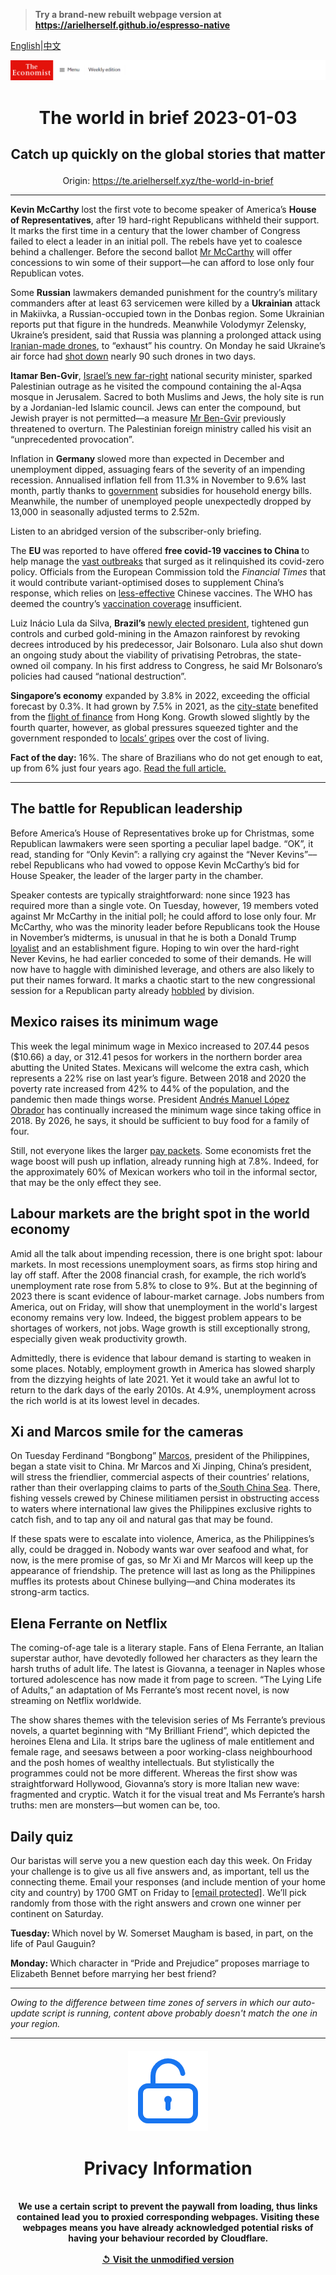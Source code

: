 > **Try a brand-new rebuilt webpage version at https://arielherself.github.io/espresso-native**

[English](https://github.com/arielherself/espresso/blob/main/README.md)|[中文](https://github-com.translate.goog/arielherself/espresso/blob/main/README.md?_x_tr_sl=en&_x_tr_tl=zh-CN&_x_tr_hl=zh-CN&_x_tr_pto=wapp)



![The Economist](menubar.png)

# <p align="center">The world in brief 2023-01-03</p>

## <p align="center">Catch up quickly on the global stories that matter</p>

<p align="center">Origin: <a href="https://te.arielherself.xyz/the-world-in-brief">https://te.arielherself.xyz/the-world-in-brief</a><hr>

<strong>Kevin McCarthy</strong> lost the first vote to become speaker of America’s <strong>House of Representatives</strong>, after 19 hard-right Republicans withheld their support. It marks the first time in a century that the lower chamber of Congress failed to elect a leader in an initial poll. The rebels have yet to coalesce behind a challenger. Before the second ballot [Mr McCarthy](https://te.arielherself.xyz/united-states/kevin-mccarthys-accidental-truthfulness/21808964) will offer concessions to win some of their support—he can afford to lose only four Republican votes.

Some <strong>Russian</strong> lawmakers demanded punishment for the country’s military commanders after at least 63 servicemen were killed by a <strong>Ukrainian</strong> attack in Makiivka, a Russian-occupied town in the Donbas region. Some Ukrainian reports put that figure in the hundreds. Meanwhile Volodymyr Zelensky, Ukraine’s president, said that Russia was planning a prolonged attack using [Iranian-made drones](https://te.arielherself.xyz/europe/2022/10/19/iranian-drones-pose-a-fiendish-military-problem-for-ukraine), to “exhaust” his country. On Monday he said Ukraine’s air force had [shot down](https://te.arielherself.xyz/europe/2022/11/06/western-air-defence-systems-help-ukraine-shoot-down-more-missiles) nearly 90 such drones in two days.

<strong>Itamar Ben-Gvir</strong>, [Israel’s new far-right](https://te.arielherself.xyz/middle-east-and-africa/2022/12/29/israels-new-government-is-the-most-right-wing-ever) national security minister, sparked Palestinian outrage as he visited the compound containing the al-Aqsa mosque in Jerusalem. Sacred to both Muslims and Jews, the holy site is run by a Jordanian-led Islamic council. Jews can enter the compound, but Jewish prayer is not permitted—a measure [Mr Ben-Gvir](https://te.arielherself.xyz/the-economist-explains/2022/11/03/who-is-itamar-ben-gvir-israels-kingmaker) previously threatened to overturn. The Palestinian foreign ministry called his visit an “unprecedented provocation”.

Inflation in <strong>Germany </strong>slowed more than expected in December and unemployment dipped, assuaging fears of the severity of an impending recession. Annualised inflation fell from 11.3% in November to 9.6% last month, partly thanks to [government](https://te.arielherself.xyz/europe/2022/12/07/germanys-ruling-coalition-marks-its-first-anniversary) subsidies for household energy bills. Meanwhile, the number of unemployed people unexpectedly dropped by 13,000 in seasonally adjusted terms to 2.52m.

Listen to an abridged version of the subscriber-only briefing.

The <strong>EU </strong>was reported to have offered <strong>free covid-19 vaccines to China </strong>to help manage the [vast outbreaks](https://te.arielherself.xyz/china/2022/12/28/covid-19-is-tearing-through-china) that surged as it relinquished its covid-zero policy. Officials from the European Commission told the <em>Financial Times</em> that it would contribute variant-optimised doses to supplement China’s response, which relies on [less-effective](https://te.arielherself.xyz/graphic-detail/2022/04/19/how-chinas-sinovac-compares-with-biontechs-mrna-vaccine) Chinese vaccines. The WHO has deemed the country’s [vaccination coverage](https://te.arielherself.xyz/china/2022/12/08/getting-chinas-old-people-vaccinated-has-been-slow-work) insufficient.

Luiz Inácio Lula da Silva, <strong>Brazil’s</strong> [newly elected president](https://te.arielherself.xyz/the-americas/2022/12/31/brazils-new-president-faces-a-fiscal-crunch-and-a-fickle-congress), tightened gun controls and curbed gold-mining in the Amazon rainforest by revoking decrees introduced by his predecessor, Jair Bolsonaro. Lula also shut down an ongoing study about the viability of privatising Petrobras, the state-owned oil company. In his first address to Congress, he said Mr Bolsonaro’s policies had caused “national destruction”.

<strong>Singapore’s economy</strong> expanded by 3.8% in 2022, exceeding the official forecast by 0.3%. It had grown by 7.5% in 2021, as the [city-state](https://te.arielherself.xyz/the-economist-reads/2022/07/11/what-to-read-to-understand-singapore) benefited from the [flight of finance](https://te.arielherself.xyz/financialcentres-pod) from Hong Kong. Growth slowed slightly by the fourth quarter, however, as global pressures squeezed tighter and the government responded to [locals’ gripes](https://te.arielherself.xyz/asia/2022/06/30/resentment-of-rich-foreigners-complicates-singapores-politics) over the cost of living.

<strong>Fact of the day:</strong> 16%. The share of Brazilians who do not get enough to eat, up from 6% just four years ago. [Read the full article.](https://te.arielherself.xyz/the-americas/2022/12/31/brazils-new-president-faces-a-fiscal-crunch-and-a-fickle-congress)

----------

## The battle for Republican leadership

Before America’s House of Representatives broke up for Christmas, some Republican lawmakers were seen sporting a peculiar lapel badge. “OK”, it read, standing for “Only Kevin”: a rallying cry against the “Never Kevins”––rebel Republicans who had vowed to oppose Kevin McCarthy’s bid for House Speaker, the leader of the larger party in the chamber. 

Speaker contests are typically straightforward: none since 1923 has required more than a single vote. On Tuesday, however, 19 members voted against Mr McCarthy in the initial poll; he could afford to lose only four. Mr McCarthy, who was the minority leader before Republicans took the House in November’s midterms, is unusual in that he is both a Donald Trump [loyalist](https://te.arielherself.xyz/united-states/2022/12/18/donald-trumps-popularity-with-republican-voters-is-sinking) and an establishment figure. Hoping to win over the hard-right Never Kevins, he had earlier conceded to some of their demands. He will now have to haggle with diminished leverage, and others are also likely to put their names forward. It marks a chaotic start to the new congressional session for a Republican party already [hobbled](https://te.arielherself.xyz/united-states/2022/11/13/the-democrats-keep-control-of-the-senate) by division. 

## Mexico raises its minimum wage

This week the legal minimum wage in Mexico increased to 207.44 pesos ($10.66) a day, or 312.41 pesos for workers in the northern border area abutting the United States. Mexicans will welcome the extra cash, which represents a 22% rise on last year’s figure. Between 2018 and 2020 the poverty rate increased from 42% to 44% of the population, and the pandemic then made things worse. President [Andrés Manuel López Obrador](https://te.arielherself.xyz/the-americas/2022/11/24/mexicos-president-wants-to-develop-the-poorer-south) has continually increased the minimum wage since taking office in 2018. By 2026, he says, it should be sufficient to buy food for a family of four. 

Still, not everyone likes the larger [pay packets](https://te.arielherself.xyz/the-americas/2022/03/19/why-mexicos-economy-underperforms). Some economists fret the wage boost will push up inflation, already running high at 7.8%. Indeed, for the approximately 60% of Mexican workers who toil in the informal sector, that may be the only effect they see.

## Labour markets are the bright spot in the world economy

Amid all the talk about impending recession, there is one bright spot: labour markets. In most recessions unemployment soars, as firms stop hiring and lay off staff. After the 2008 financial crash, for example, the rich world’s unemployment rate rose from 5.8% to close to 9%. But at the beginning of 2023 there is scant evidence of labour-market carnage. Jobs numbers from America, out on Friday, will show that unemployment in the world&#x27;s largest economy remains very low. Indeed, the biggest problem appears to be shortages of workers, not jobs. Wage growth is still exceptionally strong, especially given weak productivity growth. 

Admittedly, there is evidence that labour demand is starting to weaken in some places. Notably, employment growth in America has slowed sharply from the dizzying heights of late 2021. Yet it would take an awful lot to return to the dark days of the early 2010s. At 4.9%, unemployment across the rich world is at its lowest level in decades. 

## Xi and Marcos smile for the cameras

On Tuesday Ferdinand “Bongbong” [Marcos](https://te.arielherself.xyz/asia/2022/08/04/is-bongbong-marcoss-early-pragmatism-a-paradox-or-an-illusion), president of the Philippines, began a state visit to China. Mr Marcos and Xi Jinping, China’s president, will stress the friendlier, commercial aspects of their countries’ relations, rather than their overlapping claims to parts of the[ South China Sea](https://te.arielherself.xyz/asia/2022/01/15/china-does-not-have-it-all-its-way-in-the-south-china-sea). There, fishing vessels crewed by Chinese militiamen persist in obstructing access to waters where international law gives the Philippines exclusive rights to catch fish, and to tap any oil and natural gas that may be found. 

If these spats were to escalate into violence, America, as the Philippines’s ally, could be dragged in. Nobody wants war over seafood and what, for now, is the mere promise of gas, so Mr Xi and Mr Marcos will keep up the appearance of friendship. The pretence will last as long as the Philippines muffles its protests about Chinese bullying—and China moderates its strong-arm tactics. 

## Elena Ferrante on Netflix

The coming-of-age tale is a literary staple. Fans of Elena Ferrante, an Italian superstar author, have devotedly followed her characters as they learn the harsh truths of adult life. The latest is Giovanna, a teenager in Naples whose tortured adolescence has now made it from page to screen. “The Lying Life of Adults,” an adaptation of Ms Ferrante’s most recent novel, is now streaming on Netflix worldwide.

The show shares themes with the television series of Ms Ferrante’s previous novels, a quartet beginning with “My Brilliant Friend”, which depicted the heroines Elena and Lila. It strips bare the ugliness of male entitlement and female rage, and seesaws between a poor working-class neighbourhood and the posh homes of wealthy intellectuals. But stylistically the programmes could not be more different. Whereas the first show was straightforward Hollywood, Giovanna’s story is more Italian new wave: fragmented and cryptic. Watch it for the visual treat and Ms Ferrante’s harsh truths: men are monsters—but women can be, too.

## Daily quiz

Our baristas will serve you a new question each day this week. On Friday your challenge is to give us all five answers and, as important, tell us the connecting theme. Email your responses (and include mention of your home city and country) by 1700 GMT on Friday to [<span class="__cf_email__" data-cfemail="9fceeaf6e5daecefedfaececf0dffafcf0f1f0f2f6ecebb1fcf0f2">[email&#160;protected]</span>](https://mail.google.com/mail/?view=cm&amp;fs=1&amp;tf=1&amp;to=QuizEspresso@te.arielherself.xyz). We’ll pick randomly from those with the right answers and crown one winner per continent on Saturday.

<strong>Tuesday: </strong>Which novel by W. Somerset Maugham is based, in part, on the life of Paul Gauguin?

<strong>Monday: </strong>Which character in “Pride and Prejudice” proposes marriage to Elizabeth Bennet before marrying her best friend?

----------

*Owing to the difference between time zones of servers in which our auto-update script is running, content above probably doesn't match the one in your region.*

|<br><div align="center"><img src="unlock.png" /><h1>Privacy Information</h1></div></br>We use a certain script to prevent the paywall from loading, thus links contained lead you to proxied corresponding webpages. Visiting these webpages means you have already acknowledged potential risks of having your behaviour recorded by Cloudflare.<br><br>[&#x21BA; Visit the unmodified version](README.raw.md)<br><br>|
|-----|
